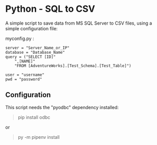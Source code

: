 # Python - SQL to CSV

A simple script to save data from MS SQL Server to CSV files, using a simple configuration file:

myconfig.py :

```
server = "Server_Name_or_IP"
database = "Database_Name"
query = ("SELECT [ID]"
    ",[NAME]"
    "FROM [AdventureWorks].[Test_Schema].[Test_Table]")

user = "username"
pwd = "password"
```

## Configuration

This script needs the "pyodbc" dependency installed:

> pip install odbc

or

> py -m pipenv install